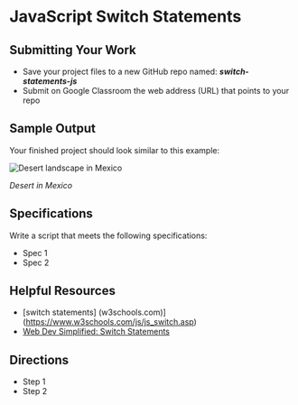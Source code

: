 ﻿# JavaScript Switch Statements

## Submitting Your Work
 - Save your project files to a new GitHub repo named: ***switch-statements-js***
 - Submit on Google Classroom the web address (URL) that points to your repo 

## Sample Output

Your finished project should look similar to this example:

![Desert landscape in Mexico](desert-mexico.png "Mexican Desert")

*Desert in Mexico*

## Specifications

Write a script that meets the following specifications:

- Spec 1
- Spec 2

## Helpful Resources

 - [switch statements] (w3schools.com)](https://www.w3schools.com/js/js_switch.asp)
 - [Web Dev Simplified: Switch Statements](https://youtu.be/2gE2K8i5tvs?feature=shared)
 
## Directions

 - Step 1
 - Step 2



